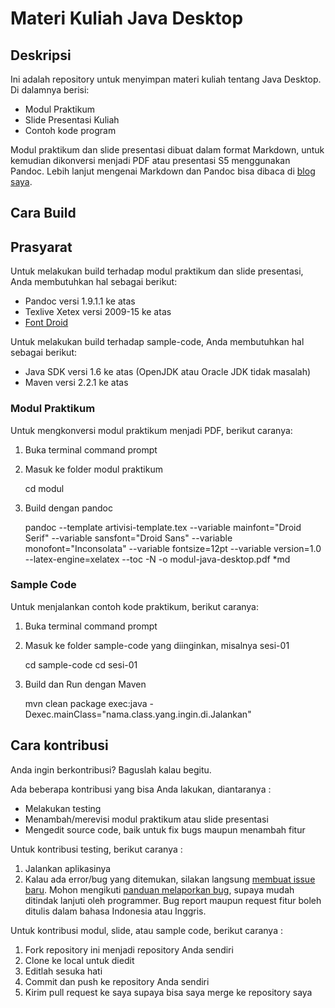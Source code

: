 # Materi Kuliah Java Desktop #

## Deskripsi ##

Ini adalah repository untuk menyimpan materi kuliah tentang Java Desktop. 
Di dalamnya berisi: 

* Modul Praktikum
* Slide Presentasi Kuliah
* Contoh kode program

Modul praktikum dan slide presentasi dibuat dalam format Markdown, 
untuk kemudian dikonversi menjadi PDF atau presentasi S5 menggunakan Pandoc.
Lebih lanjut mengenai Markdown dan Pandoc bisa dibaca di [blog saya](http://software.endy.muhardin.com/aplikasi/membuat-dokumen-dengan-markdown-dan-pandoc/).

## Cara Build ##

## Prasyarat ##

Untuk melakukan build terhadap modul praktikum dan slide presentasi, Anda membutuhkan hal sebagai berikut:

* Pandoc versi 1.9.1.1 ke atas
* Texlive Xetex versi 2009-15 ke atas
* [Font Droid](http://en.wikipedia.org/wiki/Droid_fonts)

Untuk melakukan build terhadap sample-code, Anda membutuhkan hal sebagai berikut:

* Java SDK versi 1.6 ke atas (OpenJDK atau Oracle JDK tidak masalah)
* Maven versi 2.2.1 ke atas

### Modul Praktikum ###
Untuk mengkonversi modul praktikum menjadi PDF, berikut caranya:

1. Buka terminal command prompt

2. Masuk ke folder modul praktikum
    
    cd modul
    
3. Build dengan pandoc

    pandoc --template artivisi-template.tex  --variable mainfont="Droid Serif" --variable sansfont="Droid Sans" --variable monofont="Inconsolata" --variable fontsize=12pt --variable version=1.0 --latex-engine=xelatex --toc -N -o modul-java-desktop.pdf *md


### Sample Code ###
Untuk menjalankan contoh kode praktikum, berikut caranya:

1. Buka terminal command prompt

2. Masuk ke folder sample-code yang diinginkan, misalnya sesi-01
    
    cd sample-code
    cd sesi-01
    
3. Build dan Run dengan Maven

    mvn clean package exec:java -Dexec.mainClass="nama.class.yang.ingin.di.Jalankan"
    
## Cara kontribusi ##

Anda ingin berkontribusi? Baguslah kalau begitu.

Ada beberapa kontribusi yang bisa Anda lakukan, diantaranya :

*  Melakukan testing
*  Menambah/merevisi modul praktikum atau slide presentasi
*  Mengedit source code, baik untuk fix bugs maupun menambah fitur

Untuk kontribusi testing, berikut caranya :

1. Jalankan aplikasinya
2. Kalau ada error/bug yang ditemukan, silakan langsung [membuat issue baru](https://github.com/endymuhardin/materi-kuliah-java-desktop/issues/new).
Mohon mengikuti [panduan melaporkan bug](http://software.endy.muhardin.com/java/tips-melaporkan-error/), supaya mudah ditindak lanjuti oleh programmer.
Bug report maupun request fitur boleh ditulis dalam bahasa Indonesia atau Inggris.

Untuk kontribusi modul, slide, atau sample code, berikut caranya :

1. Fork repository ini menjadi repository Anda sendiri
2. Clone ke local untuk diedit
3. Editlah sesuka hati
4. Commit dan push ke repository Anda sendiri
5. Kirim pull request ke saya supaya bisa saya merge ke repository saya


